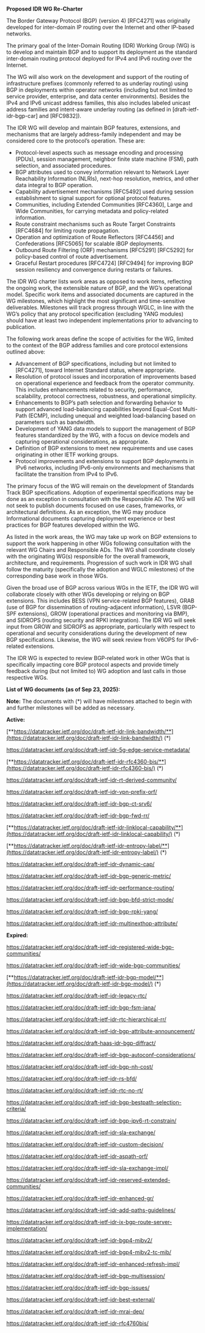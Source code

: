 **Proposed IDR WG Re-Charter**

The Border Gateway Protocol (BGP) (version 4) \[RFC4271\] was originally developed for inter-domain IP routing over the Internet and other IP-based networks.

The primary goal of the Inter-Domain Routing (IDR) Working Group (WG) is to develop and maintain BGP and to support its deployment as the standard inter-domain routing protocol deployed for IPv4 and IPv6 routing over the Internet.

The WG will also work on the development and support of the routing of infrastructure prefixes (commonly referred to as underlay routing) using BGP in deployments within operator networks (including but not limited to service provider, enterprise, and data center environments). Besides the IPv4 and IPv6 unicast address families, this also includes labeled unicast address families and intent-aware underlay routing (as defined in \[draft-ietf-idr-bgp-car\] and \[RFC9832\]).

The IDR WG will develop and maintain BGP features, extensions, and mechanisms that are largely address-family independent and may be considered core to the protocol’s operation. These are:

- Protocol-level aspects such as message encoding and processing (PDUs), session management, neighbor finite state machine (FSM), path selection, and associated procedures.
- BGP attributes used to convey information relevant to Network Layer Reachability Information (NLRIs), next-hop resolution, metrics, and other data integral to BGP operation.
- Capability advertisement mechanisms \[RFC5492\] used during session establishment to signal support for optional protocol features.
- Communities, including Extended Communities \[RFC4360\], Large and Wide Communities, for carrying metadata and policy-related information.
- Route constraint mechanisms such as Route Target Constraints \[RFC4684\] for limiting route propagation.
- Operation and optimization of Route Reflectors \[RFC4456\] and Confederations \[RFC5065\] for scalable iBGP deployments.
- Outbound Route Filtering (ORF) mechanisms \[RFC5291\] \[RFC5292\] for policy-based control of route advertisement.
- Graceful Restart procedures \[RFC4724\] \[RFC9494\] for improving BGP session resiliency and convergence during restarts or failures.

The IDR WG charter lists work areas as opposed to work items, reflecting the ongoing work, the extensible nature of BGP, and the WG’s operational model. Specific work items and associated documents are captured in the WG milestones, which highlight the most significant and time-sensitive deliverables. Milestones will track progress through WGLC, in line with the WG’s policy that any protocol specification (excluding YANG modules) should have at least two independent implementations prior to advancing to publication.

The following work areas define the scope of activities for the WG, limited to the context of the BGP address families and core protocol extensions outlined above:

- Advancement of BGP specifications, including but not limited to \[RFC4271\], toward Internet Standard status, where appropriate.
- Resolution of protocol issues and incorporation of improvements based on operational experience and feedback from the operator community. This includes enhancements related to security, performance, scalability, protocol correctness, robustness, and operational simplicity.
- Enhancements to BGP’s path selection and forwarding behavior to support advanced load-balancing capabilities beyond Equal-Cost Multi-Path (ECMP), including unequal and weighted load-balancing based on parameters such as bandwidth.
- Development of YANG data models to support the management of BGP features standardized by the WG, with a focus on device models and capturing operational considerations, as appropriate.
- Definition of BGP extensions to meet new requirements and use cases originating in other IETF working groups.
- Protocol improvements and extensions to support BGP deployments in IPv6 networks, including IPv6-only environments and mechanisms that facilitate the transition from IPv4 to IPv6.

The primary focus of the WG will remain on the development of Standards Track BGP specifications. Adoption of experimental specifications may be done as an exception in consultation with the Responsible AD. The WG will not seek to publish documents focused on use cases, frameworks, or architectural definitions. As an exception, the WG may produce Informational documents capturing deployment experience or best practices for BGP features developed within the WG.

As listed in the work areas, the WG may take up work on BGP extensions to support the work happening in other WGs following consultation with the relevant WG Chairs and Responsible ADs. The WG shall coordinate closely with the originating WG(s) responsible for the overall framework, architecture, and requirements. Progression of such work in IDR WG shall follow the maturity (specifically the adoption and WGLC milestones) of the corresponding base work in those WGs.

Given the broad use of BGP across various WGs in the IETF, the IDR WG will collaborate closely with other WGs developing or relying on BGP extensions. This includes BESS (VPN service-related BGP features), GRAB (use of BGP for dissemination of routing-adjacent information), LSVR (BGP-SPF extensions), GROW (operational practices and monitoring via BMP), and SIDROPS (routing security and RPKI integration). The IDR WG will seek input from GROW and SIDROPS as appropriate, particularly with respect to operational and security considerations during the development of new BGP specifications. Likewise, the WG will seek review from V6OPS for IPv6-related extensions.

The IDR WG is expected to review BGP-related work in other WGs that is specifically impacting core BGP protocol aspects and provide timely feedback during (but not limited to) WG adoption and last calls in those respective WGs.

**List of WG documents** **(as of Sep 23, 2025):**

**Note:** The documents with (*) will have milestones attached to begin with and further milestones will be added as necessary.

**Active:**

[**https://datatracker.ietf.org/doc/draft-ietf-idr-link-bandwidth/**](https://datatracker.ietf.org/doc/draft-ietf-idr-link-bandwidth/) (*)

<https://datatracker.ietf.org/doc/draft-ietf-idr-5g-edge-service-metadata/>

[**https://datatracker.ietf.org/doc/draft-ietf-idr-rfc4360-bis/**](https://datatracker.ietf.org/doc/draft-ietf-idr-rfc4360-bis/)  (*)

<https://datatracker.ietf.org/doc/draft-ietf-idr-rt-derived-community/>

<https://datatracker.ietf.org/doc/draft-ietf-idr-vpn-prefix-orf/>

<https://datatracker.ietf.org/doc/draft-ietf-idr-bgp-ct-srv6/>

<https://datatracker.ietf.org/doc/draft-ietf-idr-bgp-fwd-rr/>

[**https://datatracker.ietf.org/doc/draft-ietf-idr-linklocal-capability/**](https://datatracker.ietf.org/doc/draft-ietf-idr-linklocal-capability/)  (*)

[**https://datatracker.ietf.org/doc/draft-ietf-idr-entropy-label/**](https://datatracker.ietf.org/doc/draft-ietf-idr-entropy-label/)  (*)

<https://datatracker.ietf.org/doc/draft-ietf-idr-dynamic-cap/>

<https://datatracker.ietf.org/doc/draft-ietf-idr-bgp-generic-metric/>

<https://datatracker.ietf.org/doc/draft-ietf-idr-performance-routing/>

<https://datatracker.ietf.org/doc/draft-ietf-idr-bgp-bfd-strict-mode/>

<https://datatracker.ietf.org/doc/draft-ietf-idr-bgp-rpki-yang/>

<https://datatracker.ietf.org/doc/draft-ietf-idr-multinexthop-attribute/>

**Expired:**

<https://datatracker.ietf.org/doc/draft-ietf-idr-registered-wide-bgp-communities/>

<https://datatracker.ietf.org/doc/draft-ietf-idr-wide-bgp-communities/>

[**https://datatracker.ietf.org/doc/draft-ietf-idr-bgp-model/**](https://datatracker.ietf.org/doc/draft-ietf-idr-bgp-model/)  (*)

<https://datatracker.ietf.org/doc/draft-ietf-idr-legacy-rtc/>

<https://datatracker.ietf.org/doc/draft-ietf-idr-bgp-fsm-iana/>

<https://datatracker.ietf.org/doc/draft-ietf-idr-rtc-hierarchical-rr/>

<https://datatracker.ietf.org/doc/draft-ietf-idr-bgp-attribute-announcement/>

<https://datatracker.ietf.org/doc/draft-haas-idr-bgp-diffract/>

<https://datatracker.ietf.org/doc/draft-ietf-idr-bgp-autoconf-considerations/>

<https://datatracker.ietf.org/doc/draft-ietf-idr-bgp-nh-cost/>

<https://datatracker.ietf.org/doc/draft-ietf-idr-rs-bfd/>

<https://datatracker.ietf.org/doc/draft-ietf-idr-rtc-no-rt/>

<https://datatracker.ietf.org/doc/draft-ietf-idr-bgp-bestpath-selection-criteria/>

<https://datatracker.ietf.org/doc/draft-ietf-idr-bgp-ipv6-rt-constrain/>

<https://datatracker.ietf.org/doc/draft-ietf-idr-sla-exchange/>

<https://datatracker.ietf.org/doc/draft-ietf-idr-custom-decision/>

<https://datatracker.ietf.org/doc/draft-ietf-idr-aspath-orf/>

<https://datatracker.ietf.org/doc/draft-ietf-idr-sla-exchange-impl/>

<https://datatracker.ietf.org/doc/draft-ietf-idr-reserved-extended-communities/>

<https://datatracker.ietf.org/doc/draft-ietf-idr-enhanced-gr/>

<https://datatracker.ietf.org/doc/draft-ietf-idr-add-paths-guidelines/>

<https://datatracker.ietf.org/doc/draft-ietf-idr-ix-bgp-route-server-implementation/>

<https://datatracker.ietf.org/doc/draft-ietf-idr-bgp4-mibv2/>

<https://datatracker.ietf.org/doc/draft-ietf-idr-bgp4-mibv2-tc-mib/>

<https://datatracker.ietf.org/doc/draft-ietf-idr-enhanced-refresh-impl/>

<https://datatracker.ietf.org/doc/draft-ietf-idr-bgp-multisession/>

<https://datatracker.ietf.org/doc/draft-ietf-idr-bgp-issues/>

<https://datatracker.ietf.org/doc/draft-ietf-idr-best-external/>

<https://datatracker.ietf.org/doc/draft-ietf-idr-mrai-dep/>

<https://datatracker.ietf.org/doc/draft-ietf-idr-rfc4760bis/>
